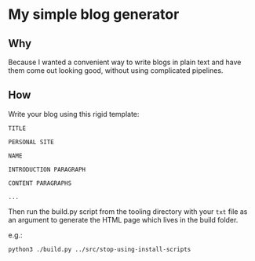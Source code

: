 # My simple blog generator

## Why 

Because I wanted a convenient way to write blogs in plain text and have them come out looking good, without using complicated pipelines.

## How

Write your blog using this rigid template:

```plaintext
TITLE

PERSONAL SITE

NAME

INTRODUCTION PARAGRAPH

CONTENT PARAGRAPHS

...

```

Then run the build.py script from the tooling directory with your `txt` file as an argument to generate the HTML page which lives in the build folder.

e.g.:

`python3 ./build.py ../src/stop-using-install-scripts`
